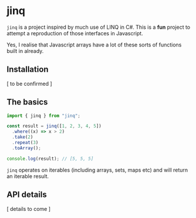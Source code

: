 # jinq

`jinq` is a project inspired by much use of LINQ in C#. This is a **fun** project to attempt a reproduction of those interfaces in Javascript.

Yes, I realise that Javascript arrays have a lot of these sorts of functions built in already.

## Installation

[ to be confirmed ]

## The basics

```javascript
import { jinq } from "jinq";

const result = jinq([1, 2, 3, 4, 5])
  .where((x) => x > 2)
  .take(2)
  .repeat(3)
  .toArray();

console.log(result); // [5, 5, 5]
```

`jinq` operates on iterables (including arrays, sets, maps etc) and will return an iterable result.

## API details

[ details to come ]

